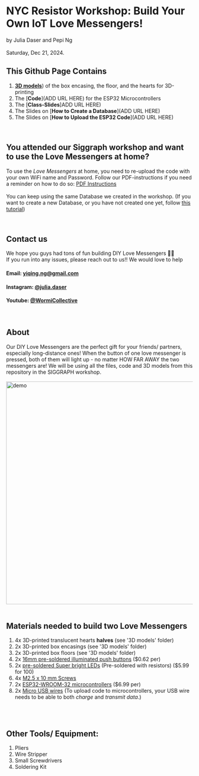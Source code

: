 # NYC Resistor Workshop: Build Your Own IoT Love Messengers!
by Julia Daser and Pepi Ng
<br>
<br>
Saturday, Dec 21, 2024. 

## This Github Page Contains
1. [**3D models**](https://github.com/pepzicles/NYCResistor_LoveMessengers/tree/main/3D%20Models)) of the box encasing, the floor, and the hearts for 3D-printing
2. The [**Code**](ADD URL HERE) for the ESP32 Microcontrollers
3. The [**Class-Slides**]ADD URL HERE)
4. The Slides on [**How to Create a Database**](ADD URL HERE)
5. The Slides on [**How to Upload the ESP32 Code**](ADD URL HERE)

<br>

## You attended our Siggraph workshop and want to use the Love Messengers at home?
To use the *Love Messengers* at home, you need to re-upload the code with your own WiFi name and Password. 
Follow our PDF-instructions if you need a reminder on how to do so: [PDF Instructions](https://github.com/juliadaser/Siggraph-Workshop/blob/main/Slides/UploadCode_slides.pdf)
<br>
<br>
You can keep using the same Database we created in the workshop. (If you want to create a new Database, or you have not created one yet, follow [this tutorial](https://github.com/juliadaser/Siggraph-Workshop/blob/main/Slides/CreateDatabase.pdf))

<br>

## Contact us
We hope you guys had tons of fun building  DIY Love Messengers 💙🧡  <br>
If you run into any issues, please reach out to us!! We would love to help
<br>
#### Email:  yiqing.ng@gmail.com
#### Instagram: [@julia.daser](https://www.instagram.com/julia.daser/)
#### Youtube: [@WormiCollective](https://www.youtube.com/@WormiCollective)

<br>

## About 
Our DIY Love Messengers are the perfect gift for your friends/ partners, especially long-distance ones! When the button of one love messenger is pressed, both of them will light up - no matter HOW FAR AWAY the two messengers are! We will be using all the files, code and 3D models from this repository in the SIGGRAPH workshop.
<br>
<br>
<img src="Media/gif.gif" alt="demo" width="600"/>
<br>
<br>

## Materials needed to build two Love Messengers
1. 4x 3D-printed translucent hearts **halves** (see '3D models' folder)
2. 2x 3D-printed box encasings (see '3D models' folder)
3. 2x 3D-printed box floors (see '3D models' folder)
4. 2x [16mm pre-soldered illuminated push buttons](https://www.amazon.com/Momentary-Button-Switch-Assorted-Self-Resetting/dp/B08SKJ6V7Z/ref=sr_1_1?crid=15XOB0NRJVYZG&dib=eyJ2IjoiMSJ9.PTzmlQJHXCpsQiIXbfo2Ov7rp4bECht4jtlXfVZvVF4zkDjQC1R5EnoC9CGBjdkIB8J_rHjL7T8jlvaU4CCXU7tHXp7dsf89nej9O_FmVMKtd4ldOqNndH6IulD7bgYFrYzcfdaVbhZ1wUJJtOhbbChOjoa72QO27-dQTqGAObebMQAa7FidL9kFa_tBrL1PcvtsSmWucIAfWC7JDp0ybONBo5yFBttW4TJTIl_vztc.DKsbjW50WAkPjotY_1SKpv2pYsfXtzALqJ4iV3Mo1-g&dib_tag=se&keywords=push+buttons&qid=1722468088&sprefix=pushbuttons%2Caps%2C274&sr=8-1) ($0.62 per)
5. 2x [pre-soldered Super bright LEDs](https://www.amazon.com/dp/B01AUI4VQU/ref=sspa_dk_detail_4?pd_rd_i=B01AUI4VQU&pd_rd_w=YnDHQ&content-id=amzn1.sym.248b5e31-60e8-4934-96cf-b3789198461a&pf_rd_p=248b5e31-60e8-4934-96cf-b3789198461a&pf_rd_r=0NJCFTT68WD09JGSG2HB&pd_rd_wg=p8EFN&pd_rd_r=797c86d4-d6a1-4a3a-b51a-dba9e538c45a&s=hi&sp_csd=d2lkZ2V0TmFtZT1zcF9kZXRhaWxfdGhlbWF0aWM&th=1) (Pre-soldered with resistors) ($5.99 for 100)
6. 4x [M2.5 x 10 mm Screws](https://www.amazon.com/uxcell-100pcs-Stainless-Phillips-Tapping/dp/B01KXTUCM8/ref=sr_1_1_sspa?crid=1A0H7ME44I8XG&dib=eyJ2IjoiMSJ9.1EDcmIzZvaAscU3Q-1ZO17pntsZAfotkye6Xwgxa5MQWk30NrBFC_MF6IROeWOjLtfmwox328E3DkG8CdnVfezLs6Xb8RNRxMYqVslyaOu7hm3xB4WrDxBira7h0NvUAXxpph7wWM13UlfpV83F09FYsV4QALO0P2KET0VfsBjRP6IfLUAXQQszT4pUiwVfxoMEFR5iH1uEIA9eKS5eNCjoAmmfHzkeT9CZx5lyap4k.YbI_gbR8JlB_4itWpd1EIFg7ybsKn-BVILFg5GIqTQk&dib_tag=se&keywords=m2%2Bx%2B8mm%2Bscrews&qid=1716141059&sprefix=M2%2Bx%2B8mm%2B%2Caps%2C109&sr=8-1-spons&sp_csd=d2lkZ2V0TmFtZT1zcF9hdGY&th=1)
7. 2x [ESP32-WROOM-32 microcontrollers](https://www.getfpv.com/esp32-development-board-w-wifi-bluetooth.html?utm_source=google&utm_medium=cpc&utm_campaign=DM+-+NB+-+PMax+-+Shop+-+No-index+-+SM+-+ALL+%7C+Full+Funnel&utm_content=pmax_x&utm_keyword=&utm_matchtype=&campaign_id=20799936859&network=x&device=c&gc_id=20799936859&gad_source=1&gclid=CjwKCAiAzJOtBhALEiwAtwj8ttuekYgUBbMJGP-JRPyLEPyVTKI_yBnxqm1hygJcPFpiuKzBD8us1hoCmlAQAvD_BwE) ($6.99 per)
8. 2x [Micro USB wires](https://www.amazon.com/AGIPAXX-Micro-Cable-Cables-Black/dp/B0CZCWD7Q9/ref=sr_1_1_sspa?crid=4LKZUKLQ2U2V&dib=eyJ2IjoiMSJ9.FDY-NaONLUNfYkZ3mhfVZSVwS1xtCw7A9m6LkJJfwdZSku__WoGHVIY5jGTLj0olQF3zz8pWdXopY7JgoPIOTPSiJ5greTiSA26P2D4rirbUnyPe_7YhzVbQ9DnL9eEjZhhZG9M1DgZdiJbb1jbSmrxJk2dYb9PUEmLGkFz5v_na6OrH7M86gx4ADAruGv2qoAjv6aUzn8SshyiFn-aMc-CsDPLU5gmwsZkw-oewL6o.8i84aPyJCKWWLAHO9q27_rEqWPgz6Cj69HsMhTRpu2Y&dib_tag=se&keywords=Micro+USB+Cable%2C+5+Pack&qid=1716141264&sprefix=micro+usb+cable%2C+5+pack%2Caps%2C98&sr=8-1-spons&sp_csd=d2lkZ2V0TmFtZT1zcF9hdGY&psc=1) (To upload code to microcontrollers, your USB wire needs to be able to both *charge* and *transmit data*.)

<br>   
<br>

## Other Tools/ Equipment: 
1. Pliers
2. Wire Stripper
3. Small Screwdrivers
4. Soldering Kit

<br>
<br>
